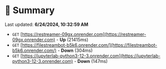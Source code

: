 # 📖 Summary
Last updated: **6/24/2024, 10:32:59 AM**

- `GET` [https://restreamer-09gx.onrender.com](https://restreamer-09gx.onrender.com) - **Up** (21415ms)
- `GET` [https://filestreambot-b5k6.onrender.com/](https://filestreambot-b5k6.onrender.com/) - **Down** (304ms)
- `GET` [https://jupyterlab-python3-12-3.onrender.com](https://jupyterlab-python3-12-3.onrender.com) - **Down** (147ms)
